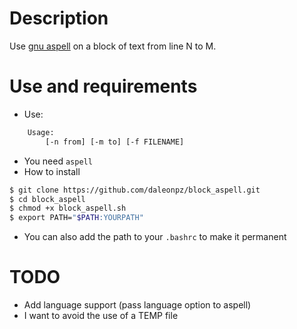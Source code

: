 # Description
Use [gnu aspell](http://aspell.net/) on a block of text from line N to M. 

# Use and requirements
- Use: 
```sh
    Usage: 
        [-n from] [-m to] [-f FILENAME]
```

- You need `aspell`
- How to install

```sh
$ git clone https://github.com/daleonpz/block_aspell.git
$ cd block_aspell
$ chmod +x block_aspell.sh
$ export PATH="$PATH:YOURPATH"
``` 

- You can also add the path to your `.bashrc` to make it permanent


# TODO
- Add language support (pass language option to aspell)
- I want to avoid the use of a TEMP file

